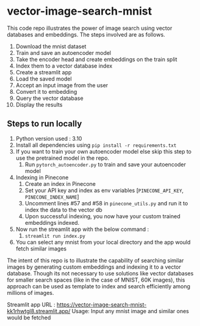 # vector-image-search-mnist
This code repo illustrates the power of image search using vector databases and embeddings.
The steps involved are as follows.
1. Download the mnist dataset
2. Train and save an autoencoder model
3. Take the encoder head and create embeddings on the train split
4. Index them to a vector database index 
5. Create a streamlit app
6. Load the saved model
7. Accept an input image from the user 
8. Convert it to embedding
9. Query the vector database
10. Display the results

## Steps to run locally
1. Python version used : 3.10
2. Install all dependencies using ```pip install -r requirements.txt```
3. If you want to train your own autoencoder model else skip this step to use the pretrained model in the repo.
   1. Run ```pytorch_autoencoder.py``` to train and save your autoencoder model
4. Indexing in Pinecone
   1. Create an index in Pinecone
   2. Set your API key and index as env variables [```PINECONE_API_KEY```, ```PINECONE_INDEX_NAME```]
   3. Uncomment lines #57 and #58 in ```pinecone_utils.py``` and run it to index the data to the vector db
   4. Upon successful indexing, you now have your custom trained embeddings indexed.
6. Now run the streamlit app with the below command :
   1. ```streamlit run index.py``` 
7. You can select any mnist from your local directory and the app would fetch similar images 

The intent of this repo is to illustrate the capability of searching similar images by generating 
custom embeddings and indexing it to a vector database. Though its not necessary to use solutions like vector 
databases for smaller search spaces (like in the case of MNIST, 60K images), this approach can be used as template
to index and search efficiently among millions of images.

Streamlit app URL : https://vector-image-search-mnist-kk1rhwtgl8.streamlit.app/
Usage: Input any mnist image and similar ones would be fetched